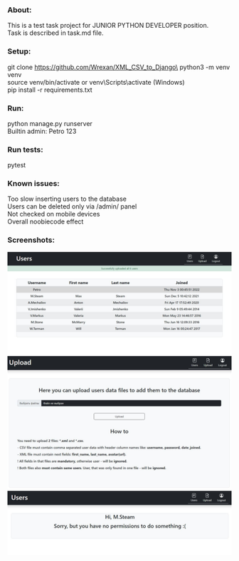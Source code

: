 ### About:
This is a test task project for JUNIOR PYTHON DEVELOPER position.\
Task is described in task.md file.
### Setup:
git clone https://github.com/Wrexan/XML_CSV_to_Django\
python3 -m venv venv\
source venv/bin/activate or venv\Scripts\activate (Windows)\
pip install -r requirements.txt
### Run:
python manage.py runserver\
Builtin admin: Petro 123
### Run tests:
pytest
### Known issues:
Too slow inserting users to the database\
Users can be deleted only via /admin/ panel\
Not checked on mobile devices\
Overall noobiecode effect
### Screenshots:
![](00.JPG)
![](01.JPG)
![](02.JPG)


